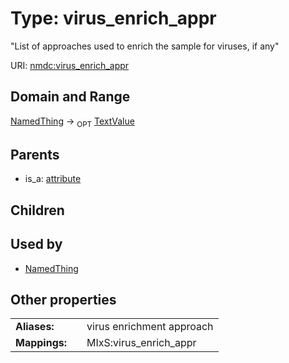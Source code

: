 
# Type: virus_enrich_appr


"List of approaches used to enrich the sample for viruses, if any"

URI: [nmdc:virus_enrich_appr](https://microbiomedata/meta/virus_enrich_appr)


## Domain and Range

[NamedThing](NamedThing.md) ->  <sub>OPT</sub> [TextValue](TextValue.md)

## Parents

 *  is_a: [attribute](attribute.md)

## Children


## Used by

 * [NamedThing](NamedThing.md)

## Other properties

|  |  |  |
| --- | --- | --- |
| **Aliases:** | | virus enrichment approach |
| **Mappings:** | | MIxS:virus_enrich_appr |

